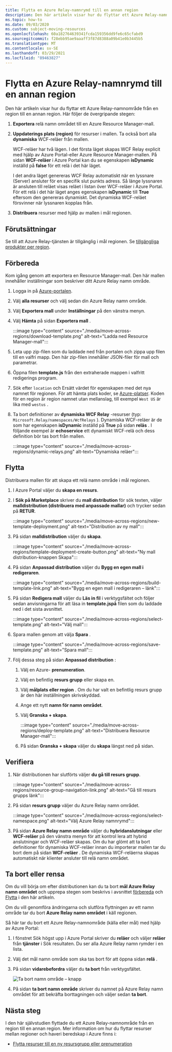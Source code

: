 ```yaml
---
title: Flytta en Azure Relay-namnrymd till en annan region
description: Den här artikeln visar hur du flyttar ett Azure Relay-namnområde från den aktuella regionen till en annan region.
ms.topic: how-to
ms.date: 09/03/2020
ms.custom: subject-moving-resources
ms.openlocfilehash: 60a182764639341fcda159356dd9fe6c65cfabd9
ms.sourcegitcommit: f28ebb95ae9aaaff3f87d8388a09b41e0b3445b5
ms.translationtype: MT
ms.contentlocale: sv-SE
ms.lasthandoff: 03/29/2021
ms.locfileid: "89463827"
---
```

# <a name="move-an-azure-relay-namespace-to-another-region"></a>Flytta en Azure Relay-namnrymd till en annan region
Den här artikeln visar hur du flyttar ett Azure Relay-namnområde från en region till en annan region. Här följer de övergripande stegen:

1. **Exportera** relä namn området till en Azure Resource Manager-mall.
1. **Uppdaterings plats (region)** för resurser i mallen. Ta också bort alla **dynamiska** WCF-reläer från mallen. 

    WCF-reläer har två lägen. I det första läget skapas WCF Relay explicit med hjälp av Azure Portal-eller Azure Resource Manager-mallen. På sidan **WCF-reläer** i Azure Portal kan du se egenskapen **isDynamic** inställd på **false** för ett relä i det här läget. 

    I det andra läget genereras WCF Relay automatiskt när en lyssnare (Server) ansluter för en specifik slut punkts adress. Så länge lyssnaren är ansluten till reläet visas reläet i listan över WCF-reläer i Azure Portal. För ett relä i det här läget anges egenskapen **isDynamic** till **True** eftersom den genereras dynamiskt. Det dynamiska WCF-reläet försvinner när lyssnaren kopplas från. 
1. **Distribuera** resurser med hjälp av mallen i mål regionen.

## <a name="prerequisites"></a>Förutsättningar
Se till att Azure Relay-tjänsten är tillgänglig i mål regionen. Se [tillgängliga produkter per region](https://azure.microsoft.com/global-infrastructure/services/?products=service-bus&regions=all). 
 
## <a name="prepare"></a>Förbereda
Kom igång genom att exportera en Resource Manager-mall. Den här mallen innehåller inställningar som beskriver ditt Azure Relay namn område.

1. Logga in på [Azure-portalen](https://portal.azure.com).
2. Välj **alla resurser** och välj sedan din Azure Relay namn område.
3. Välj **Exportera mall** under **Inställningar** på den vänstra menyn.
4. Välj **Hämta** på sidan **Exportera mall** .

    :::image type="content" source="./media/move-across-regions/download-template.png" alt-text="Ladda ned Resource Manager-mall":::
5. Leta upp zip-filen som du laddade ned från portalen och zippa upp filen till en valfri mapp. Den här zip-filen innehåller JSON-filer för mall och parametrar. 
1. Öppna filen **template.js** från den extraherade mappen i valfritt redigerings program.
1. Sök efter `location` och Ersätt värdet för egenskapen med det nya namnet för regionen. För att hämta plats koder, se [Azure-platser](https://azure.microsoft.com/global-infrastructure/locations/). Koden för en region är region namnet utan mellanslag, till exempel `West US` är lika med `westus` .
1. Ta bort definitioner av **dynamiska WCF Relay** -resurser (typ: `Microsoft.Relay/namespaces/WcfRelays` ). Dynamiska WCF-reläer är de som har egenskapen **isDynamic** inställd på **True** på sidan **reläs** . I följande exempel är **echoservice** ett dynamiskt WCF-relä och dess definition bör tas bort från mallen. 

    :::image type="content" source="./media/move-across-regions/dynamic-relays.png" alt-text="Dynamiska reläer":::

## <a name="move"></a>Flytta
Distribuera mallen för att skapa ett relä namn område i mål regionen. 

1. I Azure Portal väljer du **skapa en resurs**.
2. I **Sök på Marketplace** skriver du **mall distribution** för sök texten, väljer **malldistribution (distribuera med anpassade mallar)** och trycker sedan på **RETUR**.

    :::image type="content" source="./media/move-across-regions/new-template-deployment.png" alt-text="Distribution av ny mall":::    
1. På sidan **malldistribution** väljer du **skapa**.

    :::image type="content" source="./media/move-across-regions/template-deployment-create-button.png" alt-text="Ny mall distribution-knappen Skapa":::        
1. På sidan **Anpassad distribution** väljer du **Bygg en egen mall i redigeraren**.

    :::image type="content" source="./media/move-across-regions/build-template-link.png" alt-text="Bygg en egen mall i redigeraren – länk":::            
1. På sidan **Redigera mall** väljer du **Läs in fil** i verktygsfältet och följer sedan anvisningarna för att läsa in **template.jspå** filen som du laddade ned i det sista avsnittet.

    :::image type="content" source="./media/move-across-regions/select-template.png" alt-text="Välj mall":::                
1. Spara mallen genom att välja **Spara** . 

    :::image type="content" source="./media/move-across-regions/save-template.png" alt-text="Spara mall":::                    
1. Följ dessa steg på sidan **Anpassad distribution** : 
    1. Välj en Azure- **prenumeration**. 
    2. Välj en befintlig **resurs grupp** eller skapa en. 
    3. Välj **målplats eller region** . Om du har valt en befintlig resurs grupp är den här inställningen skrivskyddad. 
    4. Ange ett nytt **namn för namn området**.
    1. Välj **Granska + skapa**. 

        :::image type="content" source="./media/move-across-regions/deploy-template.png" alt-text="Distribuera Resource Manager-mall":::
    1. På sidan **Granska + skapa** väljer du **skapa** längst ned på sidan. 
    
## <a name="verify"></a>Verifiera
1. När distributionen har slutförts väljer **du gå till resurs grupp**.

    :::image type="content" source="./media/move-across-regions/resource-group-navigation-link.png" alt-text="Gå till resurs grupps länk":::    
1. På sidan **resurs grupp** väljer du Azure Relay namn området. 

    :::image type="content" source="./media/move-across-regions/select-namespace.png" alt-text="Välj Azure Relay namnrymd":::    
1. På sidan **Azure Relay namn område** väljer du **hybridanslutningar** eller **WCF-reläer** på den vänstra menyn för att kontrol lera att hybrid anslutningar och WCF-reläer skapas. Om du har glömt att ta bort definitioner för dynamiska WCF-reläer innan du importerar mallen tar du bort dem på sidan **WCF-reläer** . De dynamiska WCF-reläerna skapas automatiskt när klienter ansluter till relä namn området. 

## <a name="discard-or-clean-up"></a>Ta bort eller rensa
Om du vill börja om efter distributionen kan du ta bort **mål Azure Relay namn området** och upprepa stegen som beskrivs i avsnittet [förbereda](#prepare) och [Flytta](#move) i den här artikeln.

Om du vill genomföra ändringarna och slutföra flyttningen av ett namn område tar du bort **Azure Relay namn området** i käll regionen. 

Så här tar du bort ett Azure Relay-namnområde (källa eller mål) med hjälp av Azure Portal:

1. I fönstret Sök högst upp i Azure Portal skriver du **reläer** och väljer **reläer** från **tjänster** i Sök resultaten. Du ser alla Azure Relay namn rymder i en lista.
2. Välj det mål namn område som ska tas bort för att öppna sidan **relä** . 
1. På sidan **vidarebefordra** väljer du **ta bort** från verktygsfältet. 

    ![Ta bort namn område – knapp](./media/move-across-regions/delete-namespace-button.png)
3. På sidan **ta bort namn område** skriver du namnet på Azure Relay namn området för att bekräfta borttagningen och väljer sedan **ta bort**. 

## <a name="next-steps"></a>Nästa steg
I den här självstudien flyttade du ett Azure Relay-namnområde från en region till en annan region. Mer information om hur du flyttar resurser mellan regioner och haveri beredskap i Azure finns i:

- [Flytta resurser till en ny resursgrupp eller prenumeration](../azure-resource-manager/management/move-resource-group-and-subscription.md)

